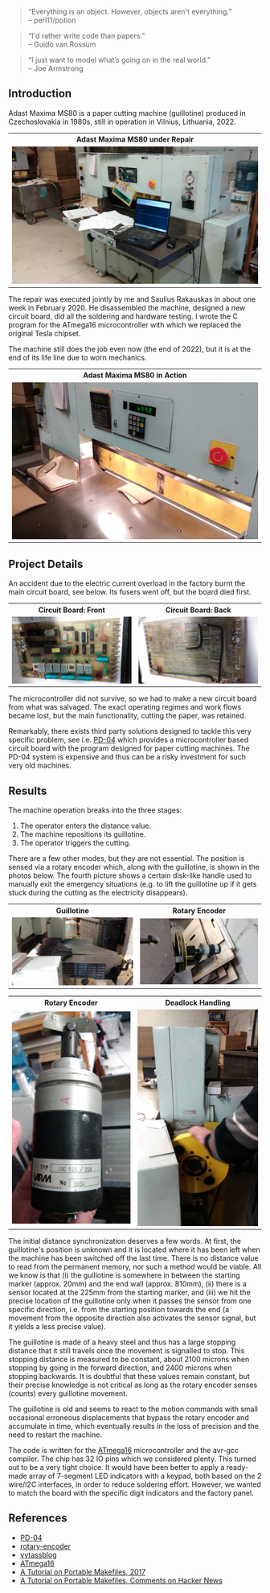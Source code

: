 > “Everything is an object. However, objects aren't everything.” <br> &ndash; perl11/potion

> “I'd rather write code than papers.” <br> &ndash; Guido van Rossum

> “I just want to model what’s going on in the real world.” <br> &ndash; Joe Armstrong

## Introduction

Adast Maxima MS80 is a paper cutting machine (guillotine) produced in Czechoslovakia in 1980s, still in operation in Vilnius, Lithuania, 2022.

<table>
<tr>
<th style="text-align:center"> Adast Maxima MS80 under Repair</th>
</tr>
<tr>
<td>
<img src="./images/adastMain.jpg"  alt="Adast Maxima MS80 under Repair" width="100%" >
</td>
</tr>
</table>

The repair was executed jointly by me and Saulius Rakauskas in about one week in February 2020. He disassembled the machine, designed a new circuit board, did all the soldering and hardware testing. I wrote the C program for the ATmega16 microcontroller with which we replaced the original Tesla chipset. 

The machine still does the job even now (the end of 2022), but it is at the end of its life line due to worn mechanics.

<table>
<tr>
<th style="text-align:center"> Adast Maxima MS80 in Action</th>
</tr>
<tr>
<td>
<img src="./images/adastAction.jpg"  alt="Adast Maxima MS80 in Action" width="100%" >
</td>
</tr>
</table>

## Project Details

An accident due to the electric current overload in the factory burnt the main circuit board, see below. Its fusers went off, but the board died first.

<table>
<tr>
<th style="text-align:center"> Circuit Board: Front </th>
<th style="text-align:center"> Circuit Board: Back </th>
</tr>
<tr>
<td>

<img src="./images/adastFront.jpg"  alt="Adast electric circuit board burnt front" width="100%" >

</td>
<td>

<img src="./images/adastBack.jpg"  alt="Adast electric circuit board burnt back" width="100%" >

</td>
</tr>
</table>

The microcontroller did not survive, so we had to make a new circuit board from what was salvaged. The exact operating regimes and work flows became lost, but the main functionality, cutting the paper, was retained.

Remarkably, there exists third party solutions designed to tackle this very specific problem, see i.e. [PD-04][1] which provides a microcontroller based circuit board with the program designed for paper cutting machines. The PD-04 system is expensive and thus can be a risky investment for such very old machines.

## Results

The machine operation breaks into the three stages:

1. The operator enters the distance value.
2. The machine repositions its guillotine.
3. The operator triggers the cutting.

There are a few other modes, but they are not essential. The position is sensed via a rotary encoder which, along with the guillotine, is shown in the photos below. The fourth picture shows a certain disk-like handle used to manually exit the emergency situations (e.g. to lift the guillotine up if it gets stuck during the cutting as the electricity disappears).

<table>
<tr>
<th> Guillotine </th>
<th> Rotary Encoder</th>
</tr>
<tr>
<td>

<img src="./images/adastKnife.jpg"  alt="Adast guillotine" width="100%" >

</td>
<td>

<img src="./images/adastCounterZoom.jpg"  alt="Adast encoder" width="100%" >

</td>
</tr>
</table>

<table>
<tr>
<th> Rotary Encoder </th>
<th> Deadlock Handling </th>
</tr>
<tr>
<td>

<img src="./images/adastCounterRemoved.jpg"  alt="Adast circuit diagram part 1" width="100%" >

</td>
<td>

<img src="./images/adastDeadlockHandle.jpg"  alt="Adast circuit diagram part 2" width="100%" >

</td>
</tr>
</table>

The initial distance synchronization deserves a few words. At first, the guillotine's position is unknown and it is located where it has been left when the machine has been switched off the last time. There is no distance value to read from the permanent memory, nor such a method would be viable. All we know is that (i) the guillotine is somewhere in between the starting marker (approx. 20mm) and the end wall (approx. 810mm), (ii) there is a sensor located at the 225mm from the starting marker, and (iii) we hit the precise location of the guillotine only when it passes the sensor from one specific direction, i.e. from the starting position towards the end (a movement from the opposite direction also activates the sensor signal, but it yields a less precise value).

The guillotine is made of a heavy steel and thus has a large stopping distance that it still travels once the movement is signalled to stop. This stopping distance is measured to be constant, about 2100 microns when stopping by going in the forward direction, and 2400 microns when stopping backwards. It is doubtful that these values remain constant, but their precise knowledge is not critical as long as the rotary encoder senses (counts) every guillotine movement.

The guillotine is old and seems to react to the motion commands with small occasional erroneous displacements that bypass the rotary encoder and accumulate in time, which eventually results in the loss of precision and the need to restart the machine.

The code is written for the [ATmega16][4] microcontroller and the avr-gcc compiler. The chip has 32 IO pins which we considered plenty. This turned out to be a very tight choice. It would have been better to apply a ready-made array of 7-segment LED indicators with a keypad, both based on the 2 wire/I2C interfaces, in order to reduce soldering effort. However, we wanted to match the board with the specific digit indicators and the factory panel.

## References

- [PD-04][1]
- [rotary-encoder][2]
- [vytassblog][3]
- [ATmega16][4]
- [A Tutorial on Portable Makefiles, 2017](https://nullprogram.com/blog/2017/08/20/)
- [A Tutorial on Portable Makefiles, Comments on Hacker News](https://news.ycombinator.com/item?id=32303193)

[1]: https://www.en.chip-elektronika.pl/readers-programmers-for-paper-cutters/control-system-pd-04/
[2]: https://howtomechatronics.com/tutorials/arduino/rotary-encoder-works-use-arduino/
[3]: http://blog.elektronika.lt/vytassblog/?page_id=113
[4]: https://components101.com/microcontrollers/atmega16-pinout-features-datasheet
